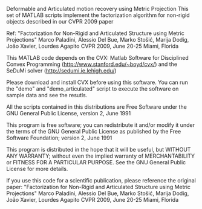 Deformable and Articulated motion recovery using Metric Projection
This set of MATLAB scripts implement the factorization algorithm for non-rigid
objects described in our CVPR 2009 paper

Ref: "Factorization for Non-Rigid and Articulated Structure using Metric Projections"
Marco Paladini, Alessio Del Bue, Marko Stošić, Marija Dodig, João Xavier, Lourdes Agapito
CVPR 2009, June 20-25 Miami, Florida

This MATLAB code depends on the CVX: Matlab Software for
Disciplined Convex Programming (http://www.stanford.edu/~boyd/cvx/)
and the SeDuMi solver (http://sedumi.ie.lehigh.edu/)

Please download and install CVX before using this software.
You can run the "demo" and "demo_articulated" script to execute the
software on sample data and see the resutls.

All the scripts contained in this distributions are Free Software
under the GNU General Public License, version 2, June 1991

This program is free software; you can redistribute it and/or
modify it under the terms of the GNU General Public License
as published by the Free Software Foundation; version 2, June 1991 

This program is distributed in the hope that it will be useful,
but WITHOUT ANY WARRANTY; without even the implied warranty of
MERCHANTABILITY or FITNESS FOR A PARTICULAR PURPOSE.  See the
GNU General Public License for more details.

 If you use this code for a scientific publication, please reference the original paper:
 "Factorization for Non-Rigid and Articulated Structure using Metric Projections"
 Marco Paladini, Alessio Del Bue, Marko Stošić, Marija Dodig, João Xavier, Lourdes Agapito
 CVPR 2009, June 20-25 Miami, Florida
